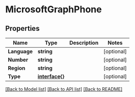 # MicrosoftGraphPhone

## Properties

Name | Type | Description | Notes
------------ | ------------- | ------------- | -------------
**Language** | **string** |  | [optional] 
**Number** | **string** |  | [optional] 
**Region** | **string** |  | [optional] 
**Type** | [**interface{}**](.md) |  | [optional] 

[[Back to Model list]](../README.md#documentation-for-models) [[Back to API list]](../README.md#documentation-for-api-endpoints) [[Back to README]](../README.md)


